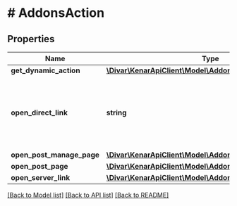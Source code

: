 # # AddonsAction

## Properties

Name | Type | Description | Notes
------------ | ------------- | ------------- | -------------
**get_dynamic_action** | [**\Divar\KenarApiClient\Model\AddonsGetDynamicAction**](AddonsGetDynamicAction.md) |  | [optional]
**open_direct_link** | **string** | An action to send user to your URL directly with just a resource id (if applicable) | [optional]
**open_post_manage_page** | [**\Divar\KenarApiClient\Model\AddonsOpenPostManagePage**](AddonsOpenPostManagePage.md) |  | [optional]
**open_post_page** | [**\Divar\KenarApiClient\Model\AddonsOpenPostPage**](AddonsOpenPostPage.md) |  | [optional]
**open_server_link** | [**\Divar\KenarApiClient\Model\AddonsOpenServerLink**](AddonsOpenServerLink.md) |  | [optional]

[[Back to Model list]](../../README.md#models) [[Back to API list]](../../README.md#endpoints) [[Back to README]](../../README.md)
